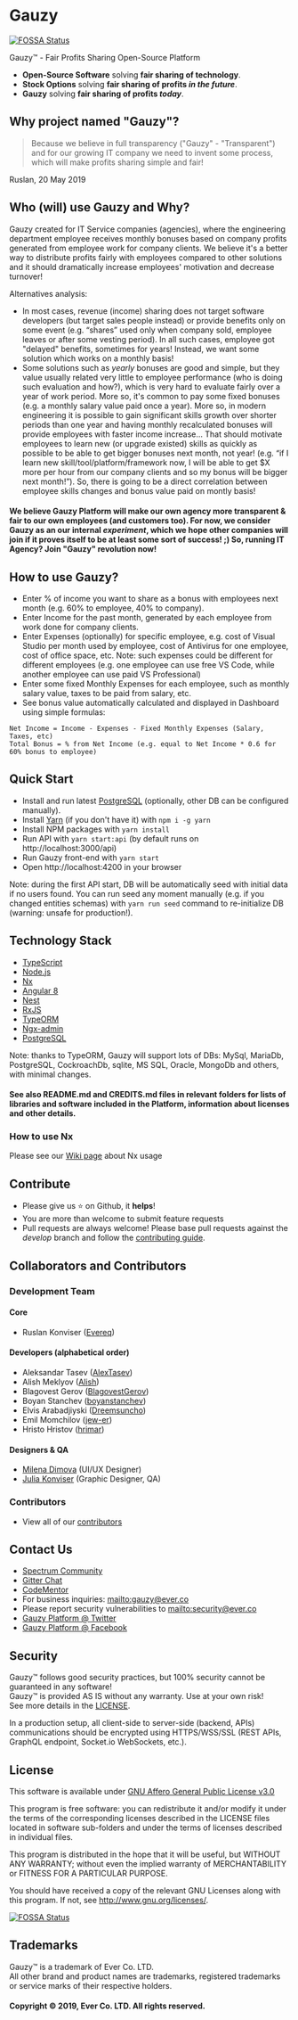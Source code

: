 # Gauzy

[![FOSSA Status](https://app.fossa.io/api/projects/git%2Bgithub.com%2Fever-co%2Fgauzy.svg?type=shield)](https://app.fossa.io/projects/git%2Bgithub.com%2Fever-co%2Fgauzy?ref=badge_shield)

Gauzy™ - Fair Profits Sharing Open-Source Platform

- **Open-Source Software** solving **fair sharing of technology**.
- **Stock Options** solving **fair sharing of profits _in the future_**.
- **Gauzy** solving **fair sharing of profits _today_**.

## Why project named "Gauzy"?

> Because we believe in full transparency ("Gauzy" - "Transparent") and for our growing IT company we need to invent some process, which will make profits sharing simple and fair!

Ruslan, 20 May 2019

## Who (will) use Gauzy and Why?

Gauzy created for IT Service companies (agencies), where the engineering department employee receives monthly bonuses based on company profits generated from employee work for company clients. We believe it's a better way to distribute profits fairly with employees compared to other solutions and it should dramatically increase employees' motivation and decrease turnover!

Alternatives analysis:
* In most cases, revenue (income) sharing does not target software developers (but target sales people instead) or provide benefits only on some event (e.g. “shares” used only when company sold, employee leaves or after some vesting period). In all such cases, employee got "delayed" benefits, sometimes for years! Instead, we want some solution which works on a monthly basis!
* Some solutions such as _yearly_ bonuses are good and simple, but they value usually related very little to employee performance (who is doing such evaluation and how?), which is very hard to evaluate fairly over a year of work period. More so, it's common to pay some fixed bonuses (e.g. a monthly salary value paid once a year). More so, in modern engineering it is possible to gain significant skills growth over shorter periods than one year and having monthly recalculated bonuses will provide employees with faster income increase... That should motivate employees to learn new (or upgrade existed) skills as quickly as possible to be able to get bigger bonuses next month, not year! (e.g. “if I learn new skill/tool/platform/framework now, I will be able to get $X more per hour from our company clients and so my bonus will be bigger next month!”). So, there is going to be a direct correlation between employee skills changes and bonus value paid on montly basis!

#### We believe Gauzy Platform will make our own agency more transparent & fair to our own employees (and customers too). For now, we consider Gauzy as an our internal *experiment*, which we hope other companies will join if it proves itself to be at least some sort of success! ;) So, running IT Agency? Join "Gauzy" revolution now!

## How to use Gauzy?

* Enter % of income you want to share as a bonus with employees next month (e.g. 60% to employee, 40% to company).
* Enter Income for the past month, generated by each employee from work done for company clients.
* Enter Expenses (optionally) for specific employee, e.g. cost of Visual Studio per month used by employee, cost of Antivirus for one employee, cost of office space, etc. Note: such expenses could be different for different employees (e.g. one employee can use free VS Code, while another employee can use paid VS Professional)
* Enter some fixed Monthly Expenses for each employee, such as monthly salary value, taxes to be paid from salary, etc.
* See bonus value automatically calculated and displayed in Dashboard using simple formulas: 
```
Net Income = Income - Expenses - Fixed Monthly Expenses (Salary, Taxes, etc) 
Total Bonus = % from Net Income (e.g. equal to Net Income * 0.6 for 60% bonus to employee)
```

## Quick Start

- Install and run latest [PostgreSQL](https://www.postgresql.org) (optionally, other DB can be configured manually). 
- Install [Yarn](https://github.com/yarnpkg/yarn) (if you don't have it) with `npm i -g yarn`
- Install NPM packages with `yarn install`
- Run API with `yarn start:api` (by default runs on http://localhost:3000/api)
- Run Gauzy front-end with `yarn start`
- Open http://localhost:4200 in your browser

Note: during the first API start, DB will be automatically seed with initial data if no users found. 
You can run seed any moment manually (e.g. if you changed entities schemas) with `yarn run seed` command to re-initialize DB (warning: unsafe for production!).

## Technology Stack

-   [TypeScript](https://www.typescriptlang.org)
-   [Node.js](https://nodejs.org)
-   [Nx](https://nx.dev)
-   [Angular 8](https://angular.io)
-   [Nest](https://github.com/nestjs/nest)
-   [RxJS](http://reactivex.io/rxjs)
-   [TypeORM](https://github.com/typeorm/typeorm)
-   [Ngx-admin](https://github.com/akveo/ngx-admin)
-   [PostgreSQL](https://www.postgresql.org)

Note: thanks to TypeORM, Gauzy will support lots of DBs: MySql, MariaDb, PostgreSQL, CockroachDb, sqlite, MS SQL, Oracle, MongoDb and others, with minimal changes. 

#### See also README.md and CREDITS.md files in relevant folders for lists of libraries and software included in the Platform, information about licenses and other details.

### How to use Nx

Please see our [Wiki page](https://github.com/ever-co/gauzy/wiki/How-to-use-Nx) about Nx usage

## Contribute

-   Please give us :star: on Github, it **helps**!
-   You are more than welcome to submit feature requests
-   Pull requests are always welcome! Please base pull requests against the _develop_ branch and follow the [contributing guide](.github/CONTRIBUTING.md).

## Collaborators and Contributors

### Development Team

#### Core

-   Ruslan Konviser ([Evereq](https://github.com/evereq))

#### Developers (alphabetical order)

-   Aleksandar Tasev ([AlexTasev](https://github.com/AlexTasev))
-   Alish Meklyov ([Alish](https://github.com/AlishMekliov931))
-   Blagovest Gerov ([BlagovestGerov](https://github.com/BlagovestGerov))
-   Boyan Stanchev ([boyanstanchev](https://github.com/boyanstanchev))
-   Elvis Arabadjiyski ([Dreemsuncho](https://github.com/Dreemsuncho))
-   Emil Momchilov ([jew-er](https://github.com/jew-er))
-   Hristo Hristov ([hrimar](https://github.com/hrimar))

#### Designers & QA

-   [Milena Dimova](https://www.linkedin.com/in/dimova-milena-31010414) (UI/UX Designer)
-   [Julia Konviser](https://www.linkedin.com/in/julia-konviser-8b917552) (Graphic Designer, QA)

### Contributors

-   View all of our [contributors](https://github.com/ever-co/gauzy/graphs/contributors)

## Contact Us

-   [Spectrum Community](https://spectrum.chat/gauzy)
-   [Gitter Chat](https://gitter.im/ever-co/gauzy)
-   [CodeMentor](https://www.codementor.io/evereq)
-   For business inquiries: <mailto:gauzy@ever.co>
-   Please report security vulnerabilities to <mailto:security@ever.co>
-   [Gauzy Platform @ Twitter](https://twitter.com/gauzyplatform)
-   [Gauzy Platform @ Facebook](https://www.facebook.com/gauzyplatform)

## Security

Gauzy™ follows good security practices, but 100% security cannot be guaranteed in any software!  
Gauzy™ is provided AS IS without any warranty. Use at your own risk!  
See more details in the [LICENSE](LICENSE).

In a production setup, all client-side to server-side (backend, APIs) communications should be encrypted using HTTPS/WSS/SSL (REST APIs, GraphQL endpoint, Socket.io WebSockets, etc.).

## License

This software is available under [GNU Affero General Public License v3.0](https://www.gnu.org/licenses/agpl-3.0.txt)

This program is free software: you can redistribute it and/or modify it under the terms of the corresponding licenses described in the LICENSE files located in software sub-folders and under the terms of licenses described in individual files.

This program is distributed in the hope that it will be useful, but WITHOUT ANY WARRANTY; without even the implied warranty of MERCHANTABILITY or FITNESS FOR A PARTICULAR PURPOSE.

You should have received a copy of the relevant GNU Licenses along with this program. If not, see http://www.gnu.org/licenses/.

[![FOSSA Status](https://app.fossa.io/api/projects/git%2Bgithub.com%2Fever-co%2Fgauzy.svg?type=large)](https://app.fossa.io/projects/git%2Bgithub.com%2Fever-co%2Fgauzy?ref=badge_large)

## Trademarks

Gauzy™ is a trademark of Ever Co. LTD.  
All other brand and product names are trademarks, registered trademarks or service marks of their respective holders.

#### Copyright © 2019, Ever Co. LTD. All rights reserved.
